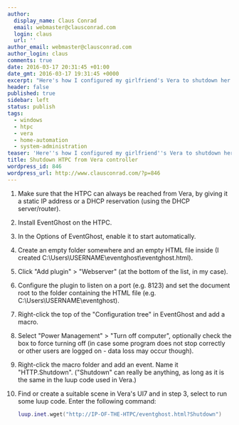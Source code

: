```yaml
---
author:
  display_name: Claus Conrad
  email: webmaster@clausconrad.com
  login: claus
  url: ''
author_email: webmaster@clausconrad.com
author_login: claus
comments: true
date: 2016-03-17 20:31:45 +01:00
date_gmt: 2016-03-17 19:31:45 +0000
excerpt: "Here's how I configured my girlfriend's Vera to shutdown her (Windows-based) HTPC when a certain scene gets triggered:\r\n"
header: false
published: true
sidebar: left
status: publish
tags:
  - windows
  - htpc
  - vera
  - home-automation
  - system-administration
teaser: 'Here''s how I configured my girlfriend''s Vera to shutdown her (Windows-based) HTPC when a certain scene gets triggered:'
title: Shutdown HTPC from Vera controller
wordpress_id: 846
wordpress_url: http://www.clausconrad.com/?p=846
---
```

1. Make sure that the HTPC can always be reached from Vera, by giving it a static IP address or a DHCP reservation (using the DHCP server/router).

2. Install EventGhost on the HTPC.

3. In the Options of EventGhost, enable it to start automatically.

4. Create an empty folder somewhere and an empty HTML file inside (I created C:\Users\USERNAME\eventghost\eventghost.html).

5. Click "Add plugin" > "Webserver" (at the bottom of the list, in my case).

6. Configure the plugin to listen on a port (e.g. 8123) and set the document root to the folder containing the HTML file (e.g. C:\Users\USERNAME\eventghost).

7. Right-click the top of the "Configuration tree" in EventGhost and add a macro.

8. Select "Power Management" > "Turn off computer", optionally check the box to force turning off (in case some program does not stop correctly or other users are logged on - data loss may occur though).

9. Right-click the macro folder and add an event. Name it "HTTP.Shutdown". ("Shutdown" can really be anything, as long as it is the same in the luup code used in Vera.)

10. Find or create a suitable scene in Vera's UI7 and in step 3, select to run some luup code. Enter the following command:

    ```lua
    luup.inet.wget("http://IP-OF-THE-HTPC/eventghost.html?Shutdown")
    ```

